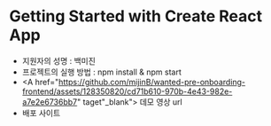 # Getting Started with Create React App

- 지원자의 성명 : 백미진
- 프로젝트의 실행 방법 : npm install & npm start
- <A href="https://github.com/mijinB/wanted-pre-onboarding-frontend/assets/128350820/cd71b610-970b-4e43-982e-a7e2e6736bb7" taget"_blank"> 데모 영상 url </A><br>
- 배포 사이트 
